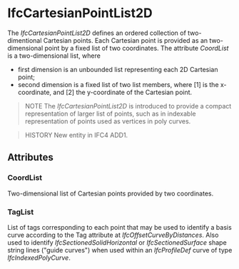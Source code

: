 # IfcCartesianPointList2D

The _IfcCartesianPointList2D_ defines an ordered collection of two-dimentional Cartesian points. Each Cartesian point is provided as an two-dimensional point by a fixed list of two coordinates. The attribute _CoordList_ is a two-dimensional list, where
<!-- end of short definition -->

* first dimension is an unbounded list representing each 2D Cartesian point;
* second dimension is a fixed list of two list members, where [1] is the x-coordinate, and [2] the y-coordinate of the Cartesian point.

> NOTE The _IfcCartesianPointList2D_ is introduced to provide a compact representation of larger list of points, such as in indexable representation of points used as vertices in poly curves.

> HISTORY New entity in IFC4 ADD1.

## Attributes

### CoordList
Two-dimensional list of Cartesian points provided by two coordinates.

### TagList
List of tags corresponding to each point that may be used to identify a basis curve according to the Tag attribute at _IfcOffsetCurveByDistances_. Also used to identify _IfcSectionedSolidHorizontal_ or _IfcSectionedSurface_ shape string lines ("guide curves") when used within an _IfcProfileDef_ curve of type _IfcIndexedPolyCurve_.
